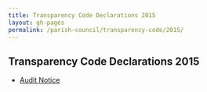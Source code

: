 ```yaml
---
title: Transparency Code Declarations 2015
layout: gh-pages
permalink: /parish-council/transparency-code/2015/
---
```


<h2>Transparency Code Declarations 2015</h2>

<ul>
	<li><a href="./2015-transparency-code-audit-notice.pdf">Audit Notice</a></li>
</ul>

